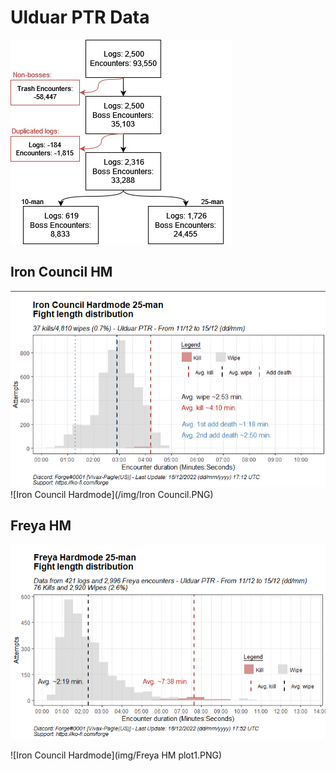 # Ulduar PTR Data

![Flowchart of data](img/flowchart.jpeg)

## Iron Council HM


 <img src="img/Iron Council.png" />
![Iron Council Hardmode](/img/Iron Council.PNG)

## Freya HM
 <img src="img/Freya HM plot1.png" />

![Iron Council Hardmode](img/Freya HM plot1.PNG)
